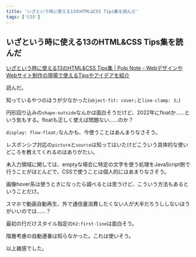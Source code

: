 ```yaml
---
title: 'いざという時に使える13のHTML&CSS Tips集を読んだ'
tags: ['CSS']
---
```


## いざという時に使える13のHTML&CSS Tips集を読んだ

[いざという時に使える13のHTML&CSS Tips集 \| Pulp Note \- WebデザインやWebサイト制作の現場で使えるTipsやアイデアを紹介](https://pulpxstyle.com/html-css-tips01/)

読んだ。

知っているやつのほうが少なかった(`object-fit: cover;`と`line-clamp: 3;`)

円形回り込みの`shape-outside`なんかは面白そうだけど、2022年にfloatか……という気もする。floatも正しく使えば問題ない……のか？

`display: flow-float;`なんかも、今使うことはあんまりなさそう。

レスポンシブ対応の`picture`と`source`は知ってはいたけどこういう具体的な使いどころを教えてくれるのはありがたい。

未入力領域に関しては、emptyな場合に特定の文字を使う処理をJavaScript側で行うことがほとんどで、CSSで使うことは個人的にはあまりなさそう。

画像hover系は使うときになったら調べるとは思うけど、こういう方法もあるということだけ。

スマホで動画自動再生、外で通信量消費したくない人が大半だろうししないほうがいいのでは……？

最初の行だけスタイル指定の`h2:first-line`は面白そう。

階層考慮の自動連番は知らなかった。これは使いそう。

以上雑感でした。
